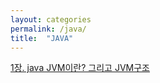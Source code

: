 ```yaml
---
layout: categories
permalink: /java/
title:  "JAVA"
---
```


[1장. java JVM이란? 그리고 JVM구조](https://jaynote2021.github.io/java/jvm)

